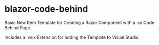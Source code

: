 # blazor-code-behind
Basic New Item Template for Creating a Razor Component with a .cs Code Behind Page.



Includes a .vsix Extension for adding the Template to Visual Studio.